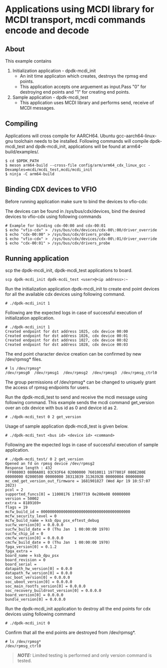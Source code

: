 # Applications using MCDI library for MCDI transport, mcdi commands encode and decode

## About
This example contains
1. Initialization application - dpdk-mcdi_init
	- An init time applicaton which creates, destroys the rpmsg end points.
	- This application accepts one arguement as input.Pass "0" for destroying end points and "1" for creating end points.
2. Sample application - dpdk-mcdi_test
	- This application uses MCDI library and performs send, receive of MCDI messages.

## Compiling
Applications will cross compile for AARCH64. Ubuntu gcc-aarch64-linux-gnu toolchain needs to be installed.
Following commands will compile dpdk-mcdi_test and dpdk-mcdi_init, applications will be found at arm64-build/examples/.
~~~
$ cd $DPDK_PATH
$ meson arm64-build --cross-file config/arm/arm64_cdx_linux_gcc -Dexamples=mcdi/mcdi_test,mcdi/mcdi_init
$ ninja -C arm64-build
~~~

## Binding CDX devices to VFIO

Before running application make sure to bind the devices to vfio-cdx:

The devices can be found in /sys/bus/cdx/devices, bind the desired devices to vfio-cdx using following commands

~~~
# Example for binding cdx-00:00 and cdx-00:01
$ echo "vfio-cdx" >  /sys/bus/cdx/devices/cdx-00\:00/driver_override
$ echo "cdx-00:00" > /sys/bus/cdx/drivers_probe
$ echo "vfio-cdx" >  /sys/bus/cdx/devices/cdx-00\:01/driver_override
$ echo "cdx-00:01" > /sys/bus/cdx/drivers_probe
~~~

## Running application
scp the dpdk-mcdi_init, dpdk-mcdi_test applications to board.

~~~
scp dpdk-mcdi_init dpdk-mcdi_test <user>@<ip address>:~
~~~

Run the initialization application dpdk-mcdi_init to create end point devices for all
the available cdx devices using following command.

~~~
# ./dpdk-mcdi_init 1
~~~

Following are the expected logs in case of successful execution of initialization application.

~~~
# ./dpdk-mcdi_init 1
Created endpoint for dst address 1025, cdx device 00:00
Created endpoint for dst address 1026, cdx device 00:01
Created endpoint for dst address 1027, cdx device 00:02
Created endpoint for dst address 1028, cdx device 00:03
~~~

The end point character device creation can be confirmed by new /dev/rpmsg* files.

~~~
# ls /dev/rpmsg*
/dev/rpmsg0  /dev/rpmsg1  /dev/rpmsg2  /dev/rpmsg3  /dev/rpmsg_ctrl0
~~~

The group permissions of /dev/rpmsg* can be changed to uniquely grant the
access of rpmsg endpoints for users.

Run the dpdk-mcdi_test to send and receive the mcdi message using following command.
This example sends the mcdi command get_version over an cdx device with
bus id as 0 and device id as 2.

~~~
# ./dpdk-mcdi_test 0 2 get_version
~~~

Usage of sample application dpdk-mcdi_test is given below.

~~~
# ./dpdk-mcdi_test <bus id> <device id> <command>
~~~

Following are the expected logs in case of successful execution of sample application.

~~~
# ./dpdk-mcdi_test/ 0 2 get_version
Opened an fd on rpmsg device /dev/rpmsg2
Response length : 432
 FF008003 0800A801 03C93F64 02000000 76010011 1977801F 080E200E 00000000 02000500 00000000 38313839 3136392B 00000004 00000000
mc_cmd_get_version_out_firmware = 1681901827 (Wed Apr 19 10:57:07 2023)
pcol = 2
supported_funcs[0] = 11000176 1f807719 0e200e08 00000000
version = 50002
extra = 8189169+
flags = 19
mcfw_build_id = 0000000000000000000000000000000000000000
mcfw_security_level = 0
mcfw_build_name = ksb_dpu_psx_eftest_debug
sucfw_version[0] = 0.0.0.0
sucfw_build_date = 0 (Thu Jan  1 00:00:00 1970)
sucfw_chip_id = 0
cmcfw_version[0] = 0.0.0.0
cmcfw_build_date = 0 (Thu Jan  1 00:00:00 1970)
fpga_version[0] = 0.1.2
fpga_extra =
board_name = ksb_dpu_psx
board_revision = 0
board_serial =
datapath_hw_version[0] = 0.0.0
datapath_fw_version[0] = 0.0.0
soc_boot_version[0] = 0.0.0.0
soc_uboot_version[0] = 0.0.0.0
soc_main_rootfs_version[0] = 0.0.0.0
soc_recovery_buildroot_version[0] = 0.0.0.0
board_version[0] = 0.0.0.0
bundle_version[0] = 0.0.0.0
~~~

Run the dpdk-mcdi_init application to destroy all the end points for cdx devices
using following command

~~~
# ./dpdk-mcdi_init 0
~~~

Confirm that all the end points are destroyed from /dev/rpmsg*.

~~~
# ls /dev/rpmsg*
/dev/rpmsg_ctrl0
~~~

> **_NOTE:_**  Limited testing is performed and only version command is tested.
